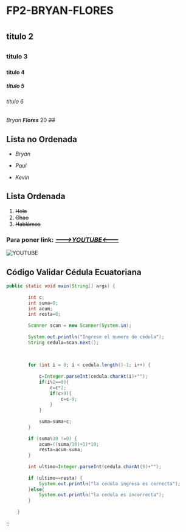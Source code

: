 # FP2-BRYAN-FLORES <h1>
## titulo 2 <h2>
### titulo 3 <h3>
#### titulo 4 <h4>
<h5> titulo 5 </h5>
<h6> titulo 6 </h6>

*Bryan* _**Flores**_ 20 *~~23~~*

## **Lista no Ordenada**

* _Bryan_
+ _Paul_
- _Kevin_

## **Lista Ordenada**

1. ~~Hola~~
2. ~~Chao~~
3. ~~Hablámos~~

### **Para poner link:** [_**--->YOUTUBE<---**_](https://www.youtube.com/)


![YOUTUBE](https://upload.wikimedia.org/wikipedia/commons/thumb/0/09/YouTube_full-color_icon_%282017%29.svg/1280px-YouTube_full-color_icon_%282017%29.svg.png)


## **Código Validar Cédula Ecuatoriana**


```Java
public static void main(String[] args) {
        
        int c;
        int suma=0;
        int acum;
        int resta=0;
        
        Scanner scan = new Scanner(System.in);
        
        System.out.println("Ingrese el numero de cédula");
        String cedula=scan.next();
        
        
        
        for (int i = 0; i < cedula.length()-1; i++) {
            
            c=Integer.parseInt(cedula.charAt(i)+"");
            if(i%2==0){
                c=c*2;
                if(c>9){
                    c=c-9;
                }
            }
            
            suma=suma+c;
        }
        
        if (suma%10 !=0) {
            acum=((suma/10)+1)*10;
            resta=acum-suma;
        }
        
        int ultimo=Integer.parseInt(cedula.charAt(9)+"");
        
        if (ultimo==resta) {
            System.out.println("la cédula ingresa es correcta");
        }else{
            System.out.println("la cedula es incorrecta");
        }
        
    }
```

::